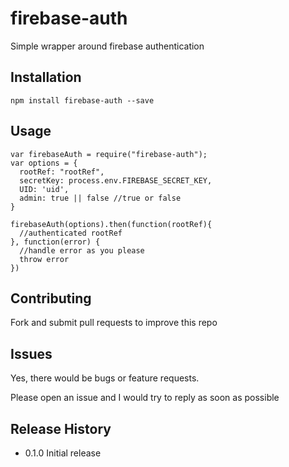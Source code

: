 firebase-auth
==========
Simple wrapper around firebase authentication


## Installation
  ```
  npm install firebase-auth --save
  ```

## Usage
  ```
  var firebaseAuth = require("firebase-auth");
  var options = {
    rootRef: "rootRef",
    secretKey: process.env.FIREBASE_SECRET_KEY,
    UID: 'uid',
    admin: true || false //true or false
  }
  
  firebaseAuth(options).then(function(rootRef){
    //authenticated rootRef
  }, function(error) {
    //handle error as you please
    throw error
  })
  ```


## Contributing

Fork and submit pull requests to improve this repo

## Issues

Yes, there would be bugs or feature requests.

Please open an issue and I would try to reply as soon as possible

## Release History

* 0.1.0 Initial release
